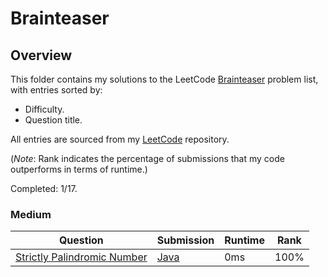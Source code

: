 # Brainteaser

## Overview
This folder contains my solutions to the LeetCode [Brainteaser](https://leetcode.com/problem-list/brainteaser/) problem list,
with entries sorted by:
- Difficulty.
- Question title.

All entries are sourced from my [LeetCode](https://github.com/shumarb/leetcode) repository.

(*Note*: Rank indicates the percentage of submissions that my code outperforms in terms of runtime.)

Completed: 1/17.

### Medium
| Question                                                                                                                              | Submission                                                                                                     | Runtime | Rank   |
|---------------------------------------------------------------------------------------------------------------------------------------|----------------------------------------------------------------------------------------------------------------|---------|--------|
| [Strictly Palindromic Number](https://leetcode.com/problems/strictly-palindromic-number/description/)                                 | [Java](https://github.com/shumarb/leetcode/blob/main/submissions/java/StrictlyPalindromicNumber.java)          | 0ms     | 100%   |